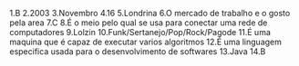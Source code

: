 1.B
2.2003
3.Novembro
4.16
5.Londrina
6.O mercado de trabalho e o gosto pela area
7.C
8.É o meio pelo qual se usa para conectar uma rede de computadores
9.Lolzin
10.Funk/Sertanejo/Pop/Rock/Pagode
11.É uma maquina que é capaz de executar varios algoritmos 
12.É uma linguagem especifica usada para o desenvolvimento de softwares
13.Java
14.B

